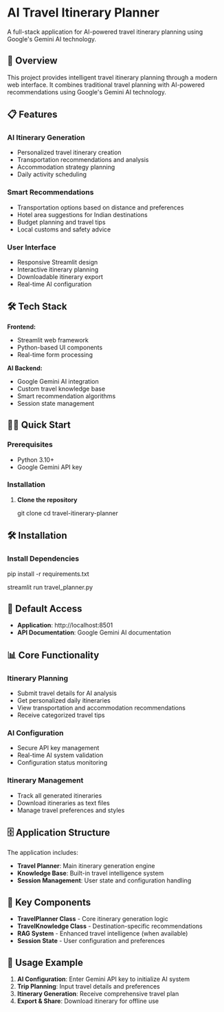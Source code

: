 # AI Travel Itinerary Planner

A full-stack application for AI-powered travel itinerary planning using Google's Gemini AI technology.

## 🚀 Overview

This project provides intelligent travel itinerary planning through a modern web interface. 
It combines traditional travel planning with AI-powered recommendations using Google's Gemini AI technology.

## 📋 Features

### AI Itinerary Generation
- Personalized travel itinerary creation
- Transportation recommendations and analysis
- Accommodation strategy planning
- Daily activity scheduling

### Smart Recommendations
- Transportation options based on distance and preferences
- Hotel area suggestions for Indian destinations
- Budget planning and travel tips
- Local customs and safety advice

### User Interface
- Responsive Streamlit design
- Interactive itinerary planning
- Downloadable itinerary export
- Real-time AI configuration

## 🛠️ Tech Stack

**Frontend:**
- Streamlit web framework
- Python-based UI components
- Real-time form processing

**AI Backend:**
- Google Gemini AI integration
- Custom travel knowledge base
- Smart recommendation algorithms
- Session state management

## 🏃‍♂️ Quick Start

### Prerequisites
- Python 3.10+
- Google Gemini API key

### Installation

1. **Clone the repository**
   
   git clone <repository-url>
   cd travel-itinerary-planner

## 🛠️ Installation

### Install Dependencies

pip install -r requirements.txt

streamlit run travel_planner.py

## 🔧 Default Access

- **Application**: http://localhost:8501
- **API Documentation**: Google Gemini AI documentation

## 📊 Core Functionality

### Itinerary Planning
- Submit travel details for AI analysis
- Get personalized daily itineraries
- View transportation and accommodation recommendations
- Receive categorized travel tips

### AI Configuration
- Secure API key management
- Real-time AI system validation
- Configuration status monitoring

### Itinerary Management
- Track all generated itineraries
- Download itineraries as text files
- Manage travel preferences and styles

## 🗄️ Application Structure

The application includes:

- **Travel Planner**: Main itinerary generation engine
- **Knowledge Base**: Built-in travel intelligence system
- **Session Management**: User state and configuration handling

## 🔧 Key Components

- **TravelPlanner Class** - Core itinerary generation logic
- **TravelKnowledge Class** - Destination-specific recommendations
- **RAG System** - Enhanced travel intelligence (when available)
- **Session State** - User configuration and preferences

## 🎯 Usage Example

1. **AI Configuration**: Enter Gemini API key to initialize AI system
2. **Trip Planning**: Input travel details and preferences
3. **Itinerary Generation**: Receive comprehensive travel plan
4. **Export & Share**: Download itinerary for offline use
